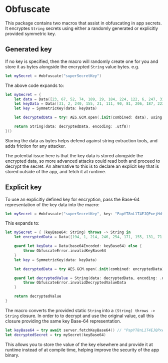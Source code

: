 # Obfuscate

This package contains two macros that assist in obfuscating in app secrets. It encryptes `String` secrets using either a randomly generated or explicitly provided symmetric key.

## Generated key

If no key is specified, then the macro will randomly create one for you and store it as bytes alongside the encrypted `String` value bytes. e.g.

```swift
let mySecret = #obfuscate("superSecretKey")
```

The above code expands to:

```swift
let mySecret = {
    let data = Data([23, 67, 52, 74, 189, 29, 184, 224, 122, 6, 247, 31, 62, 165, 241, 127, 114, 119, 195, 122, 107, 93, 107, 238, 135, 124, 182, 83, 35, 70, 164, 183, 96, 5, 170, 254, 166, 127, 102, 171, 239, 40])
    let keyData = Data([31, 2, 240, 155, 21, 111, 90, 81, 206, 187, 223, 233, 252, 191, 240, 158, 140, 208, 41, 243, 185, 91, 73, 17, 40, 191, 145, 121, 210, 252, 12, 48])
    let key = SymmetricKey(data: keyData)

    let decryptedData = try! AES.GCM.open(.init(combined: data), using: key)

    return String(data: decryptedData, encoding: .utf8)!
}()
```

Storing the data as bytes helps defend against string extraction tools, and adds friction for any attacker.

The potential issue here is that the key data is stored alongside the encrypted data, so more advanced attacks could read both and proceed to decrypt the secret. An alternative to this is to declare an explicit key that is stored outside of the app, and fetch it at runtime.

## Explicit key

To use an explicitly defined key for encryption, pass the Base-64 representation of the key data into the macro:

```swift
let mySecret = #obfuscate("superSecretKey", key: "PapYT8nL1T4EJQPxejHdf0D8yUzJ75UTEcu5A83zoBU=")
```

This expands to:

```swift
let mySecret = { (keyBase64: String) throws -> String in
    let encryptedData = Data([194, 1, 214, 246, 254, 171, 155, 131, 71, 11, 102, 232, 93, 49, 82, 194, 60, 101, 85, 144, 237, 237, 68, 158, 149, 4, 65, 78, 173, 141, 6, 83, 150, 191, 36, 221, 171, 60, 127, 244, 166, 232])

    guard let keyData = Data(base64Encoded: keyBase64) else {
        throw ObfuscateError.invalidKeyBase64
    }
    let key = SymmetricKey(data: keyData)

    let decryptedData = try AES.GCM.open(.init(combined: encryptedData), using: key)

    guard let decryptedValue = String(data: decryptedData, encoding: .utf8) else {
        throw ObfuscateError.invalidDecryptedValueData
    }

    return decryptedValue
}
```

The macro converts the provided static `String` into a `(String) throws -> String` closure. In order to to decrypt and use the original value, call this closure providing the same key Base-64 representation.

```swift
let keyBase64 = try await server.fetchKeyBase64() // "PapYT8nL1T4EJQPxejHdf0D8yUzJ75UTEcu5A83zoBU="
let decryptedSecret = try mySecret(keyBase64)
```

This allows you to store the value of the key elsewhere and provide it at runtime instead of at compile time, helping improve the security of the app binary.

